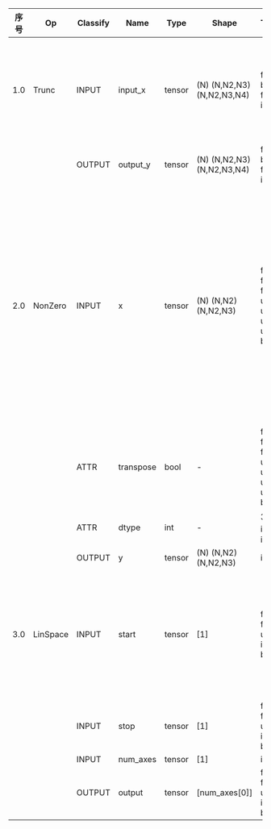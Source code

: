 
| 序号  | Op       | Classify | Name      | Type   | Shape                      | TypeRangeAll                                                                                        | Attr\_Default\_value | Format类型 | 参考算子&算子输入说明                                                                                                                                                                                                                                                                                                                                           | 参考资料                                                                                             |
| --- | -------- | -------- | --------- | ------ | -------------------------- | --------------------------------------------------------------------------------------------------- | -------------------- | -------- | ----------------------------------------------------------------------------------------------------------------------------------------------------------------------------------------------------------------------------------------------------------------------------------------------------------------------------------------------------- | ------------------------------------------------------------------------------------------------ |
| 1.0 | Trunc    | INPUT    | input\_x  | tensor | (N) (N,N2,N3) (N,N2,N3,N4) | float16, bfloat16, float32, int8, int32, uint8                                                      | -                    | ND       | 参考算子：torch.trunc<br>算子输入shape范围\[...,N4,N3,N2,N]：N∈\[128,2048], N2∈\[1,1024], N3∈\[1,64], N4∈\[1,8]<br>输出与输入Shape一致<br>N~N4均可能为非32的整倍数，需要考虑非对齐场景。                                                                                                                                                                                                     | [torch.trunc](https://docs.pytorch.org/docs/2.1/generated/torch.trunc.html)                      |
|     |          | OUTPUT   | output\_y | tensor | (N) (N,N2,N3) (N,N2,N3,N4) | float16, bfloat16, float32, int8, int32, uint8                                                      | -                    | ND       |                                                                                                                                                                                                                                                                                                                                                       |                                                                                                  |
| 2.0 | NonZero  | INPUT    | x         | tensor | (N) (N,N2) (N,N2,N3)       | float64, float32, float16, int8, uint8, int16, uint16, int32, uint32, int64, uint64, bool, bfloat16 | -                    | ND       | 参考算子：<br>y = torch.nonzero(x)<br>if transpose: y = y.transpose()<br>if dtype == 3: y = y.astype(np.int32)<br>else: y = y.astype(np.int64)<br>算子输入shape范围\[...,N3,N2,N]：N∈\[256,2048], N2∈\[2,8192], N3∈\[2,32]<br>输出与输入Shape一致，输出需要根据dtype的值设置对应数据类型，dtype为3时设置为int32, dtype为9时设置为int64.<br>当transpose为True时，需要对结果进行转置。<br>N~N3均可能为非32的整倍数，需要考虑非对齐场景。 | [torch.nonzero](https://docs.pytorch.org/docs/2.1/generated/torch.nonzero.html#torch-nonzero)    |
|     |          | ATTR     | transpose | bool   | -                          | float64, float32, float16, int8, uint8, int16, uint16, int32, uint32, int64, uint64, bool, bfloat16 | 0.0                  | ND       |                                                                                                                                                                                                                                                                                                                                                       |                                                                                                  |
|     |          | ATTR     | dtype     | int    | -                          | 3, 9 (3为int32, 9为int64)                                                                             | 9.0                  | ND       |                                                                                                                                                                                                                                                                                                                                                       |                                                                                                  |
|     |          | OUTPUT   | y         | tensor | (N) (N,N2) (N,N2,N3)       | int64, int32                                                                                        | 9.0                  | ND       |                                                                                                                                                                                                                                                                                                                                                       |                                                                                                  |
| 3.0 | LinSpace | INPUT    | start     | tensor | \[1]                       | float32, float64, int8, uint8, int32, int16, float16, bfloat16                                      | 9.0                  | ND       | 参考算子：torch.linspace<br>算子输入shape范围：start∈\[-4096, 4096], stop∈\[-4096, 4096], num\_axes∈\[32,2097152]<br>输入均为Shape为\[1]的tensor，输出Shape与num\_axes一致。<br>num\_axes取值可能为非32的整倍数，需要考虑非对齐场景。                                                                                                                                                               | [torch.linspace](https://docs.pytorch.org/docs/2.1/generated/torch.linspace.html#torch-linspace) |
|     |          | INPUT    | stop      | tensor | \[1]                       | float32, float64, int8, uint8, int32, int16, float16, bfloat16                                      | 9.0                  | ND       |                                                                                                                                                                                                                                                                                                                                                       |                                                                                                  |
|     |          | INPUT    | num\_axes | tensor | \[1]                       | int32                                                                                               | 9.0                  | ND       |                                                                                                                                                                                                                                                                                                                                                       |                                                                                                  |
|     |          | OUTPUT   | output    | tensor | \[num\_axes\[0]]           | float32, float64, int8, uint8, int32, int16, float16, bfloat16                                      | 9.0                  | ND       |                                                                                                                                                                                                                                                                                                                                                       |                                                                                                  |
